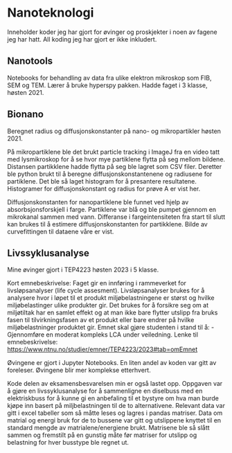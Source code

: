 # Nanoteknologi
Inneholder koder jeg har gjort for øvinger og proskjekter i noen av fagene jeg har hatt. All koding jeg har gjort er ikke inkludert. 

## Nanotools
Notebooks for behandling av data fra ulike elektron mikroskop som FIB, SEM og TEM.
Lærer å bruke hyperspy pakken. Hadde faget i 3 klasse, høsten 2021.

## Bionano
Beregnet radius og diffusjonskonstanter på nano- og mikropartikler høsten 2021.

På mikropartiklene ble det brukt particle tracking i ImageJ fra en video tatt med lysmikroskop for å se hvor mye partiklene flytta på seg mellom bildene. Distansen partikklene hadde flytta på seg ble lagret som CSV filer. Deretter ble python brukt til å beregne diffusjonskonstantenene og radiusene for partiklene. Det ble så laget histogram for å presantere resultatene. Histogramer for diffusjonskonstant og radius for prøve A er vist her.

Diffusjonskonstanten for nanopartiklene ble funnet ved hjelp av absorbsjonsforskjell i farge. Partiklene var blå og ble pumpet gjennom en mikrokanal sammen med vann. Differanse i fargeintensiteten fra start til slutt kan brukes til å estimere diffusjonskonstanten for partikklene. Bilde av curvefittingen til dataene våre er vist.

## Livssyklusanalyse
Mine øvinger gjort i TEP4223 høsten 2023 i 5 klasse.

Kort emnebeskrivelse: Faget gir en innføring i rammeverket for livsløpsanalyser (life cycle assesment). 
Livsløpsanalyser brukes for å analysere hvor i løpet til et produkt miljøbelastningene er størst og hvilke miljøbelastinger ulike produkter gir. 
Det brukes for å forsikre seg om at miljøtiltak har en samlet effekt og at man ikke bare flytter utslipp fra bruks fasen til tilvirkningsfasen av et produkt eller bare endrer på hvilke miljøbelastninger produktet gir. 
Emnet skal gjøre studenten i stand til å: - Gjennomføre en moderat kompleks LCA under veiledning. 
Lenke til emnebeskrivelse: https://www.ntnu.no/studier/emner/TEP4223/2023#tab=omEmnet

Øvingene er gjort i Jupyter Notebooks. En liten andel av koden var gitt av foreleser. Øvingene blir mer komplekse etterhvert.

Kode delen av eksamensbesvarelsen min er også lastet opp. 
Oppgaven var å gjøre en livssyklusanalyse for å sammenligne en diselbuss med en elektriskbuss for å kunne gi en anbefaling til et bystyre om hva man burde kjøpe inn basert på miljbelastningen til de to alternativene. 
Relevant data var gitt i excel tabeller som så måtte leses og lagres i pandas matriser. 
Data om matrial og energi bruk for de to bussene var gitt og utslippene knyttet til en standard mengde av matrialene/energiene brukt. 
Matrisene ble så slått sammen og fremstilt på en gunstig måte før matriser for utslipp og belastning for hver busstype ble regnet ut.
 
